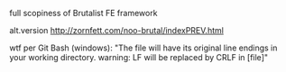 full scopiness of Brutalist FE framework

alt.version http://zornfett.com/noo-brutal/indexPREV.html

wtf per Git Bash (windows): "The file will have its original line endings in your working directory.
warning: LF will be replaced by CRLF in [file]"

